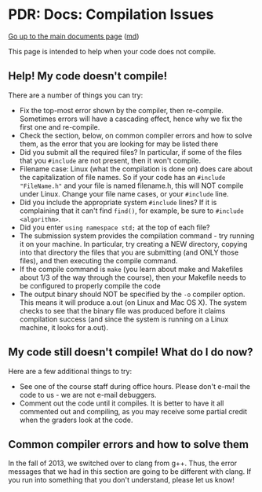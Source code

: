 PDR: Docs: Compilation Issues
=============================

[Go up to the main documents page](index.html) ([md](index.md))

This page is intended to help when your code does not compile.


Help!  My code doesn't compile!
-------------------------------

There are a number of things you can try:

- Fix the top-most error shown by the compiler, then re-compile.  Sometimes errors will have a cascading effect, hence why we fix the first one and re-compile.
- Check the section, below, on common compiler errors and how to solve them, as the error that you are looking for may be listed there
- Did you submit all the required files?  In particular, if some of the files that you `#include` are not present, then it won't compile.
- Filename case: Linux (what the compilation is done on) does care about the capitalization of file names.  So if your code has an `#include "FileName.h"` and your file is named filename.h, this will NOT compile under Linux.  Change your file name cases, or your `#include` line.
- Did you include the appropriate system `#include` lines?  If it is complaining that it can't find `find()`, for example, be sure to `#include <algorithm>`.
- Did you enter `using namespace std;` at the top of each file?
- The submission system provides the compilation command - try running it on your machine.  In particular, try creating a NEW directory, copying into that directory the files that you are submitting (and ONLY those files), and then executing the compile command.
- If the compile command is `make` (you learn about make and Makefiles about 1/3 of the way through the course), then your Makefile needs to be configured to properly compile the code
- The output binary should NOT be specified by the `-o` compiler option.  This means it will produce a.out (on Linux and Mac OS X).  The system checks to see that the binary file was produced before it claims compilation success (and since the system is running on a Linux machine, it looks for a.out).

My code still doesn't compile!  What do I do now?
-------------------------------------------------

Here are a few additional things to try:

- See one of the course staff during office hours.  Please don't e-mail the code to us - we are not e-mail debuggers.
- Comment out the code until it compiles.  It is better to have it all commented out and compiling, as you may receive some partial credit when the graders look at the code.


Common compiler errors and how to solve them
--------------------------------------------

In the fall of 2013, we switched over to clang from g++.  Thus, the error messages that we had in this section are going to be different with clang.  If you run into something that you don't understand, please let us know!
